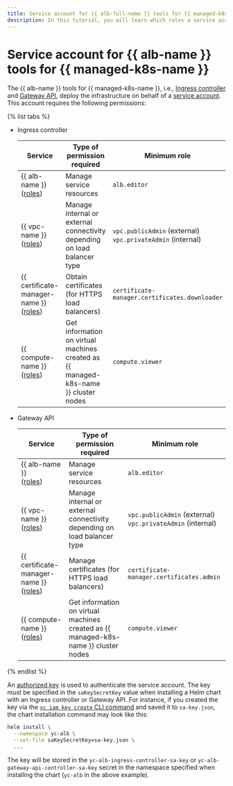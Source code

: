 ```yaml
---
title: Service account for {{ alb-full-name }} tools for {{ managed-k8s-full-name }}
description: In this tutorial, you will learn which roles a service account requires to use {{ alb-name }} tools for {{ managed-k8s-name }}.
---
```


# Service account for {{ alb-name }} tools for {{ managed-k8s-name }}


The {{ alb-name }} tools for {{ managed-k8s-name }}, i.e., [Ingress controller](index.md) and [Gateway API](../k8s-gateway-api/index.md), deploy the infrastructure on behalf of a [service account](../../../iam/concepts/users/service-accounts.md). This account requires the following permissions:


{% list tabs %}

- Ingress controller


  | Service | Type of permission required | Minimum role |
  | ----- | ----- | ----- |
  | {{ alb-name }}<br/>([roles](../../security/index.md)) | Manage service resources | `alb.editor` |
  | {{ vpc-name }}<br/>([roles](../../../vpc/security/index.md)) | Manage internal or external connectivity depending on load balancer type | `vpc.publicAdmin` (external)<br/>`vpc.privateAdmin` (internal) |
  | {{ certificate-manager-name }}<br/>([roles](../../../certificate-manager/security/index.md)) | Obtain certificates (for HTTPS load balancers) | `certificate-manager.certificates.downloader` |
  | {{ compute-name }}<br/>([roles](../../../compute/security/index.md)) | Get information on virtual machines created as {{ managed-k8s-name }} cluster nodes | `compute.viewer` |


- Gateway API

   | Service | Type of permission required | Minimum role |
   | ----- | ----- | ----- |
   | {{ alb-name }}<br/>([roles](../../security/index.md)) | Manage service resources | `alb.editor` |
   | {{ vpc-name }}<br/>([roles](../../../vpc/security/index.md)) | Manage internal or external connectivity depending on load balancer type | `vpc.publicAdmin` (external)<br/>`vpc.privateAdmin` (internal) |
   | {{ certificate-manager-name }}<br/>([roles](../../../certificate-manager/security/index.md)) | Manage certificates (for HTTPS load balancers) | `certificate-manager.certificates.admin` |
   | {{ compute-name }}<br/>([roles](../../../compute/security/index.md)) | Get information on virtual machines created as {{ managed-k8s-name }} cluster nodes | `compute.viewer` |

{% endlist %}


An [authorized key](../../../iam/concepts/authorization/key.md) is used to authenticate the service account. The key must be specified in the `saKeySecretKey` value when installing a Helm chart with an Ingress controller or Gateway API. For instance, if you created the key via the [`yc iam key create` CLI command](../../../cli/cli-ref/managed-services/iam/key/create.md) and saved it to `sa-key.json`, the chart installation command may look like this:

```bash
helm install \
  --namespace yc-alb \
  --set-file saKeySecretKey=sa-key.json \
  ...
```

The key will be stored in the `yc-alb-ingress-controller-sa-key` or `yc-alb-gateway-api-controller-sa-key` secret in the namespace specified when installing the chart (`yc-alb` in the above example).
